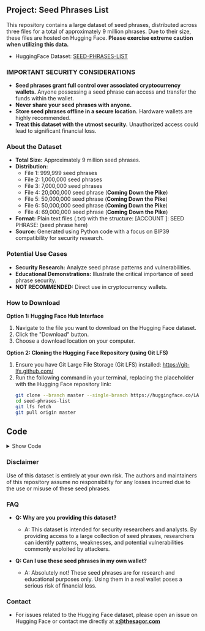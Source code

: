 ## **Project: Seed Phrases List**

This repository contains a large dataset of seed phrases, distributed across three files for a total of approximately 9 million phrases. Due to their size, these files are hosted on Hugging Face. **Please exercise extreme caution when utilizing this data.**

* HuggingFace Dataset: [SEED-PHRASES-LIST](https://huggingface.co/LAYEK-143/seed-phrases-list/tree/master) 

### **IMPORTANT SECURITY CONSIDERATIONS**

* **Seed phrases grant full control over associated cryptocurrency wallets.** Anyone possessing a seed phrase can access and transfer the funds within the wallet.
* **Never share your seed phrases with anyone.**
* **Store seed phrases offline in a secure location.**  Hardware wallets are highly recommended.
* **Treat this dataset with the utmost security.**  Unauthorized access could lead to significant financial loss.

### **About the Dataset**

* **Total Size:** Approximately 9 million seed phrases.
* **Distribution:**
    * File 1: 999,999 seed phrases
    * File 2: 1,000,000 seed phrases
    * File 3: 7,000,000 seed phrases
    * File 4: 20,000,000 seed phrase (**Coming Down the Pike**)
    * File 5: 50,000,000 seed phrase (**Coming Down the Pike**)
    * File 6: 50,000,000 seed phrase (**Coming Down the Pike**)
    * File 4: 69,000,000 seed phrase (**Coming Down the Pike**)
* **Format:** Plain text files (.txt) with the structure: [ACCOUNT <NO>]: SEED PHRASE: (seed phrase here)
* **Source:** Generated using Python code with a focus on BIP39 compatibility for security research. 



### **Potential Use Cases**

* **Security Research:** Analyze seed phrase patterns and vulnerabilities.
* **Educational Demonstrations:**  Illustrate the critical importance of seed phrase security. 
* **NOT RECOMMENDED:** Direct use in cryptocurrency wallets. 

### **How to Download**

**Option 1: Hugging Face Hub Interface**

1. Navigate to the file you want to download on the Hugging Face dataset.
2. Click the "Download" button.
3. Choose a download location on your computer.

**Option 2: Cloning the Hugging Face Repository (using Git LFS)**

1. Ensure you have Git Large File Storage (Git LFS) installed: https://git-lfs.github.com/
2. Run the following command in your terminal, replacing the placeholder with the Hugging Face repository link: 
   ```bash
   git clone --branch master --single-branch https://huggingface.co/LAYEK-143/seed-phrases-list.git
   cd seed-phrases-list
   git lfs fetch
   git pull origin master

   ```
## **Code**
<details>
  <summary>Show Code</summary>

  ```python
import random
from mnemonic import Mnemonic

def generate_seed_phrase(word_count=12):
    """Generates a BIP39 seed phrase with the specified number of words"""
    
    if word_count not in [12, 24]:
        print("Invalid word count. Defaulting to 12 words.")
        word_count = 12

    mnemo = Mnemonic("english")
    entropy_bits = 128 if word_count == 12 else 256
    entropy = random.getrandbits(entropy_bits) 
    mnemonic = mnemo.to_mnemonic(entropy.to_bytes(entropy_bits // 8, byteorder='big'))
    return mnemonic

def save_seed_phrases(seed_phrases, filename="seed_phrases.txt"):
    """Saves a list of seed phrases to a file"""
    with open(filename, "w") as f:
        for i, seed_phrase in enumerate(seed_phrases):
            f.write(f"[ACCOUNT {i+1}]: SEED PHRASE: {seed_phrase}\n")

def main():
    num_seed_phrases = int(input("How many seed phrases do you want to generate? "))

    seed_phrases = [generate_seed_phrase() for _ in range(num_seed_phrases)]
    save_seed_phrases(seed_phrases) 

    print("Seed phrases generated and saved successfully!")

if __name__ == "__main__":
    main()
  ```
</details>


### **Disclaimer**

Use of this dataset is entirely at your own risk. The authors and maintainers of this repository assume no responsibility for any losses incurred due to the use or misuse of these seed phrases.

### **FAQ**

* **Q: Why are you providing this dataset?**
    * A: This dataset is intended for security researchers and analysts. By providing access to a large collection of seed phrases, researchers can identify patterns, weaknesses, and potential vulnerabilities commonly exploited by attackers.

* **Q:  Can I use these seed phrases in my own wallet?** 
    * A: Absolutely not! These seed phrases are for research and educational purposes only. Using them in a real wallet poses a serious risk of financial loss.

### **Contact**

* For issues related to the Hugging Face dataset, please open an issue on Hugging Face or contact me directly at **x@thesagor.com**

